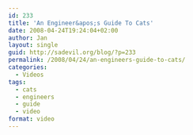 ```yaml
---
id: 233
title: 'An Engineer&apos;s Guide To Cats'
date: 2008-04-24T19:24:04+02:00
author: Jan
layout: single
guid: http://sadevil.org/blog/?p=233
permalink: /2008/04/24/an-engineers-guide-to-cats/
categories:
  - Videos
tags:
  - cats
  - engineers
  - guide
  - video
format: video
---
```

<center>
  <br />
</center>
